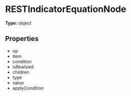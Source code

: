 # RESTIndicatorEquationNode


**Type:** object

## Properties
* op
* item
* condition
* isRealized
* children
* type
* value
* applyCondition
